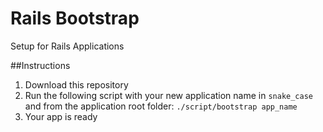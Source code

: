 Rails Bootstrap
===============

Setup for Rails Applications

##Instructions

1. Download this repository
2. Run the following script with your new application name in `snake_case` and from the application
  root folder:
 `./script/bootstrap app_name`
3. Your app is ready
